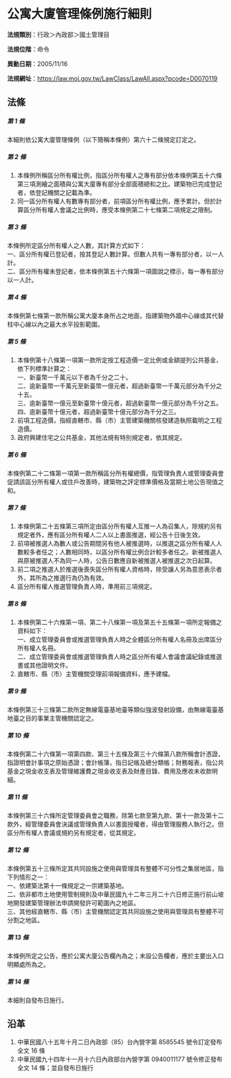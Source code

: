 # 公寓大廈管理條例施行細則




**法規類別**：行政＞內政部＞國土管理目

**法規位階**：命令

**異動日期**：2005/11/16  

**法規網址**：https://law.moj.gov.tw/LawClass/LawAll.aspx?pcode=D0070119



## 法條
##### 第 1 條
本細則依公寓大廈管理條例（以下簡稱本條例）第六十二條規定訂定之。

##### 第 2 條
1. 本條例所稱區分所有權比例，指區分所有權人之專有部分依本條例第五十六條第三項測繪之面積與公寓大廈專有部分全部面積總和之比。建築物已完成登記者，依登記機關之記載為準。
1. 同一區分所有權人有數專有部分者，前項區分所有權比例，應予累計。但於計算區分所有權人會議之比例時，應受本條例第二十七條第二項規定之限制。

##### 第 3 條
本條例所定區分所有權人之人數，其計算方式如下：  
一、區分所有權已登記者，按其登記人數計算。但數人共有一專有部分者，以一人計。  
二、區分所有權未登記者，依本條例第五十六條第一項圖說之標示，每一專有部分以一人計。

##### 第 4 條
本條例第七條第一款所稱公寓大廈本身所占之地面，指建築物外牆中心線或其代替柱中心線以內之最大水平投影範圍。

##### 第 5 條
1. 本條例第十八條第一項第一款所定按工程造價一定比例或金額提列公共基金，依下列標準計算之：  
一、新臺幣一千萬元以下者為千分之二十。  
二、逾新臺幣一千萬元至新臺幣一億元者，超過新臺幣一千萬元部分為千分之十五。  
三、逾新臺幣一億元至新臺幣十億元者，超過新臺幣一億元部分為千分之五。  
四、逾新臺幣十億元者，超過新臺幣十億元部分為千分之三。
1. 前項工程造價，指經直轄市、縣（市）主管建築機關核發建造執照載明之工程造價。
1. 政府興建住宅之公共基金，其他法規有特別規定者，依其規定。

##### 第 6 條
本條例第二十二條第一項第一款所稱區分所有權總價，指管理負責人或管理委員會促請該區分所有權人或住戶改善時，建築物之評定標準價格及當期土地公告現值之和。

##### 第 7 條
1. 本條例第二十五條第三項所定由區分所有權人互推一人為召集人，除規約另有規定者外，應有區分所有權人二人以上書面推選，經公告十日後生效。
1. 前項被推選人為數人或公告期間另有他人被推選時，以推選之區分所有權人人數較多者任之；人數相同時，以區分所有權比例合計較多者任之。新被推選人與原被推選人不為同一人時，公告日數應自新被推選人被推選之次日起算。
1. 前二項之推選人於推選後喪失區分所有權人資格時，除受讓人另為意思表示者外，其所為之推選行為仍為有效。
1. 區分所有權人推選管理負責人時，準用前三項規定。

##### 第 8 條
1. 本條例第二十六條第一項、第二十八條第一項及第五十五條第一項所定報備之資料如下：  
一、成立管理委員會或推選管理負責人時之全體區分所有權人名冊及出席區分所有權人名冊。  
二、成立管理委員會或推選管理負責人時之區分所有權人會議會議紀錄或推選書或其他證明文件。
1. 直轄市、縣（市）主管機關受理前項報備資料，應予建檔。

##### 第 9 條
本條例第三十三條第二款所定無線電臺基地臺等類似強波發射設備，由無線電臺基地臺之目的事業主管機關認定之。

##### 第 10 條
本條例第二十六條第一項第四款、第三十五條及第三十六條第八款所稱會計憑證，指證明會計事項之原始憑證；會計帳簿，指日記帳及總分類帳；財務報表，指公共基金之現金收支表及管理維護費之現金收支表及財產目錄、費用及應收未收款明細。

##### 第 11 條
本條例第三十六條所定管理委員會之職務，除第七款至第九款、第十一款及第十二款外，經管理委員會決議或管理負責人以書面授權者，得由管理服務人執行之。但區分所有權人會議或規約另有規定者，從其規定。

##### 第 12 條
本條例第五十三條所定其共同設施之使用與管理具有整體不可分性之集居地區，指下列情形之一：  
一、依建築法第十一條規定之一宗建築基地。  
二、依非都市土地使用管制規則及中華民國九十二年三月二十六日修正施行前山坡地開發建築管理辦法申請開發許可範圍內之地區。  
三、其他經直轄市、縣（市）主管機關認定其共同設施之使用與管理具有整體不可分割之地區。

##### 第 13 條
本條例所定之公告，應於公寓大廈公告欄內為之；未設公告欄者，應於主要出入口明顯處所為之。

##### 第 14 條
本細則自發布日施行。

## 沿革
1. 中華民國八十五年十月二日內政部（85）台內營字第 8585545  號令訂定發布全文 16 條
1. 中華民國九十四年十一月十六日內政部台內營字第 0940011177 號令修正發布全文 14 條；並自發布日施行
